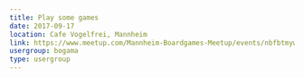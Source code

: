```yaml
---
title: Play some games
date: 2017-09-17
location: Cafe Vogelfrei, Mannheim
link: https://www.meetup.com/Mannheim-Boardgames-Meetup/events/nbfbtmywmbwb/
usergroup: bogama
type: usergroup
---
```


